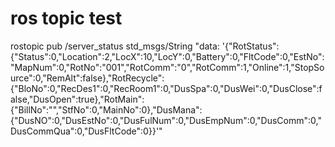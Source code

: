 # ros topic test

rostopic pub /server_status std_msgs/String "data: '{\"RotStatus\":{\"Status\":0,\"Location\":2,\"LocX\":10,\"LocY\":0,\"Battery\":0,\"FltCode\":0,\"EstNo\":\"MapNum\":0,\"RotNo\":\"001\",\"RotComm\":\"0\",\"RotComm\":1,\"Online\":1,\"StopSource\":0,\"RemAlt\":false},\"RotRecycle\":{\"BloNo\":0,\"RecDes1\":0,\"RecRoom1\":0,\"DusSpa\":0,\"DusWei\":0,\"DusClose\":false,\"DusOpen\":true},\"RotMain\":{\"BillNo\":\"\",\"StfNo\":0,\"MainNo\":0},\"DusMana\":{\"DusNO\":0,\"DusEstNo\":0,\"DusFulNum\":0,\"DusEmpNum\":0,\"DusComm\":0,\"DusCommQua\":0,\"DusFltCode\":0}}'"


